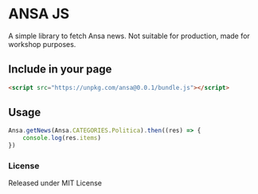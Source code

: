 # ANSA JS

A simple library to fetch Ansa news. Not suitable for production, 
made for workshop purposes.

## Include in your page

```html
<script src="https://unpkg.com/ansa@0.0.1/bundle.js"></script>
```

## Usage

```js
Ansa.getNews(Ansa.CATEGORIES.Politica).then((res) => {
    console.log(res.items)
})
```

### License

Released under MIT License
